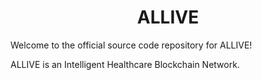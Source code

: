 <h1 align="center">ALLIVE </h1>
Welcome to the official source code repository for ALLIVE!

ALLIVE is an Intelligent Healthcare Blockchain Network. 
